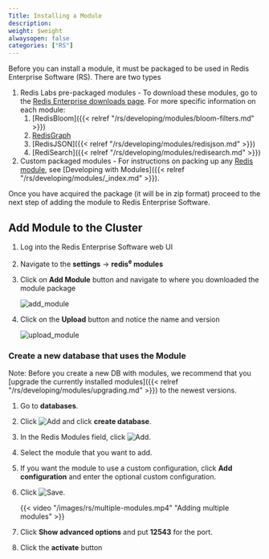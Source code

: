 ```yaml
---
Title: Installing a Module
description:
weight: $weight
alwaysopen: false
categories: ["RS"]
---
```

Before you can install a module, it must be packaged to be used in Redis
Enterprise Software (RS). There are two types

1. Redis Labs pre-packaged modules - To download these modules, go to
    the [Redis Enterprise downloads
    page](https://redislabs.com/redis-enterprise/software/downloads/#tabTwo). For more specific
    information on each module:
    1. [RedisBloom]({{< relref "/rs/developing/modules/bloom-filters.md" >}})
    1. [RedisGraph](https://oss.redislabs.com/redisgraph/#quickstart)
    1. [RedisJSON]({{< relref "/rs/developing/modules/redisjson.md" >}})
    1. [RediSearch]({{< relref "/rs/developing/modules/redisearch.md" >}})
1. Custom packaged modules - For instructions on packing up any [Redis module](https://redislabs.com/community/redis-modules-hub/),
    see [Developing with Modules]({{< relref "/rs/developing/modules/_index.md" >}}).

Once you have acquired the package (it will be in zip format) proceed to
the next step of adding the module to Redis Enterprise Software.

## Add Module to the Cluster

1. Log into the Redis Enterprise Software web UI
1. Navigate to the **settings** -\> **redis<sup>e</sup> modules**
1. Click on **Add Module** button and navigate to where you downloaded
    the module package

    ![add_module](/images/rs/add_module.png?width=800&height=318)
1. Click on the **Upload** button and notice the name and version

    ![upload_module](/images/rs/upload_module.png?width=800&height=321)

### Create a new database that uses the Module

Note: Before you create a new DB with modules,
we recommend that you [upgrade the currently installed modules]({{< relref "/rs/developing/modules/upgrading.md" >}})
to the newest versions.

1. Go to **databases**.
1. Click ![Add](/images/rs/icon_add.png#no-click "Add") and click **create database**.
1. In the Redis Modules field, click ![Add](/images/rs/icon_add.png#no-click "Add").
1. Select the module that you want to add.
1. If you want the module to use a custom configuration,
click **Add configuration** and enter the optional custom configuration.
1. Click ![Save](/images/rs/icon_save.png#no-click "Save").

    {{< video "/images/rs/multiple-modules.mp4" "Adding multiple modules" >}}

1. Click **Show advanced options** and put **12543** for the port.
1. Click the **activate** button
